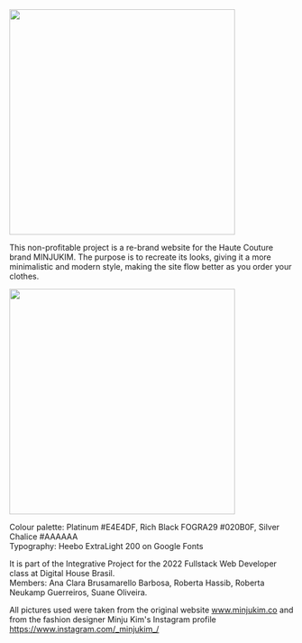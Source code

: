 <img width="400px" src="https://www.tubeshowroom.com/wp-content/uploads/2020/06/MINJUKIM@4x-8.png">

This non-profitable project is a re-brand website for the Haute Couture brand MINJUKIM.
The purpose is to recreate its looks, giving it a more minimalistic and modern style, making the site flow better as you order your clothes.

<a href="https://github.com/clairos/newkim.co">
  <img width="400px" src="https://images.squarespace-cdn.com/content/v1/5c5886f38d97401ca529db8a/1601291594234-DF90CASFQYHCQ0Y9XSS6/minju-kim-clutser-illustration-london-2020-exhibition">
</a><br>

Colour palette: Platinum #E4E4DF, Rich Black FOGRA29 #020B0F, Silver Chalice #AAAAAA<br>
Typography: Heebo ExtraLight 200 on Google Fonts

It is part of the Integrative Project for the 2022 Fullstack Web Developer class at Digital House Brasil. <br>
Members: Ana Clara Brusamarello Barbosa, Roberta Hassib, Roberta Neukamp Guerreiros, Suane Oliveira.

All pictures used were taken from the original website www.minjukim.co and from the fashion designer Minju Kim's Instagram profile https://www.instagram.com/_minjukim_/
